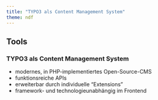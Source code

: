 ```yaml
---
title: "TYPO3 als Content Management System"
theme: ndf
---
```

## Tools

### TYPO3 als Content Management System

- modernes, in PHP-implementiertes Open-Source-CMS
- funktionsreiche APIs
- erweiterbar durch individuelle <q>Extensions</q>
- framework- und technologieunabhängig im Frontend
